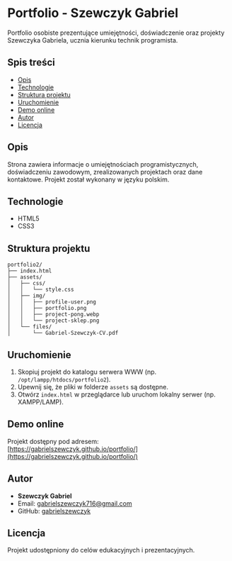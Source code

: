 # Portfolio - Szewczyk Gabriel

Portfolio osobiste prezentujące umiejętności, doświadczenie oraz projekty Szewczyka Gabriela, ucznia kierunku technik programista.

## Spis treści

- [Opis](#opis)
- [Technologie](#technologie)
- [Struktura projektu](#struktura-projektu)
- [Uruchomienie](#uruchomienie)
- [Demo online](#demo-online)
- [Autor](#autor)
- [Licencja](#licencja)

## Opis

Strona zawiera informacje o umiejętnościach programistycznych, doświadczeniu zawodowym, zrealizowanych projektach oraz dane kontaktowe. Projekt został wykonany w języku polskim.

## Technologie

- HTML5
- CSS3

## Struktura projektu

```
portfolio2/
├── index.html
├── assets/
│   ├── css/
│   │   └── style.css
│   ├── img/
│   │   ├── profile-user.png
│   │   ├── portfolio.png
│   │   ├── project-pong.webp
│   │   └── project-sklep.png
│   └── files/
│       └── Gabriel-Szewczyk-CV.pdf
```

## Uruchomienie

1. Skopiuj projekt do katalogu serwera WWW (np. `/opt/lampp/htdocs/portfolio2`).
2. Upewnij się, że pliki w folderze `assets` są dostępne.
3. Otwórz `index.html` w przeglądarce lub uruchom lokalny serwer (np. XAMPP/LAMP).

## Demo online

Projekt dostępny pod adresem: [https://gabrielszewczyk.github.io/portfolio/](https://gabrielszewczyk.github.io/portfolio/)

## Autor

- **Szewczyk Gabriel**
- Email: [gabrielszewczyk716@gmail.com](mailto:gabrielszewczyk716@gmail.com)
- GitHub: [gabrielszewczyk](https://github.com/gabrielszewczyk)

## Licencja

Projekt udostępniony do celów edukacyjnych i prezentacyjnych.